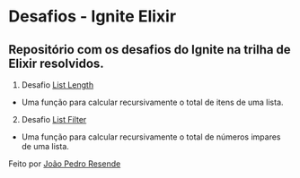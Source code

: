 # Desafios - Ignite Elixir

## Repositório com os desafios do Ignite na trilha de Elixir resolvidos.

1. Desafio [List Length](https://github.com/jpbrab0/desafios-ignite-elixir/tree/main/list_length)
 * Uma função para calcular recursivamente o total de itens de uma lista.

2. Desafio [List Filter](https://github.com/jpbrab0/desafios-ignite-elixir/tree/main/list_filter)
  * Uma função para calcular recursivamente o total de números impares de uma lista.


Feito por [João Pedro Resende](https://jpres.dev)
